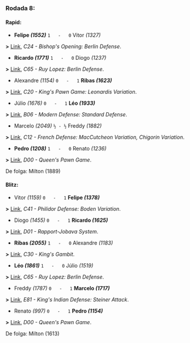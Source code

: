 ### Rodada 8:

#### Rapid:

* **Felipe *(1552)*** `1   -   0`  Vitor *(1327)*

**>** [Link](https://www.lichess.org/il8Y1UYr), *C24 - Bishop's Opening: Berlin Defense*.
* **Ricardo *(1771)*** `1   -   0`  Diogo *(1237)*

**>** [Link](https://www.lichess.org/676T5NmF), *C65 - Ruy Lopez: Berlin Defense*.
* Alexandre *(1154)* `0   -   1` **Ribas *(1623)***

**>** [Link](https://www.lichess.org/v82wftGd), *C20 - King's Pawn Game: Leonardis Variation*.
* Júlio *(1676)* `0   -   1` **Léo *(1933)***

**>** [Link](https://www.lichess.org/Y3GmBysX), *B06 - Modern Defense: Standard Defense*.
* Marcelo *(2049)* `½ - ½` Freddy *(1882)*

**>** [Link](https://www.lichess.org/ULDJhyiK), *C12 - French Defense: MacCutcheon Variation, Chigorin Variation*.
* **Pedro *(1208)*** `1   -   0`  Renato *(1236)*

**>** [Link](https://www.lichess.org/eHkRZq9s), *D00 - Queen's Pawn Game*.

De folga: Milton (1889)

#### Blitz:

* Vitor *(1159)* `0   -   1` **Felipe *(1378)***

**>** [Link](https://www.lichess.org/PoxhQGHP), *C41 - Philidor Defense: Boden Variation*.
* Diogo *(1455)* `0   -   1` **Ricardo *(1625)***

**>** [Link](https://www.lichess.org/tOKohgQf), *D01 - Rapport-Jobava System*.
* **Ribas *(2055)*** `1   -   0`  Alexandre *(1183)*

**>** [Link](https://www.lichess.org/1QNCTqCm), *C30 - King's Gambit*.
* **Léo *(1861)*** `1   -   0`  Júlio *(1519)*

**>** [Link](https://www.lichess.org/vhpeAYWf), *C65 - Ruy Lopez: Berlin Defense*.
* Freddy *(1787)* `0   -   1` **Marcelo *(1717)***

**>** [Link](https://www.lichess.org/aQvQgFvB), *E81 - King's Indian Defense: Steiner Attack*.
* Renato *(997)* `0   -   1` **Pedro *(1154)***

**>** [Link](https://www.lichess.org/xt6SEfF6), *D00 - Queen's Pawn Game*.

De folga: Milton (1613)

